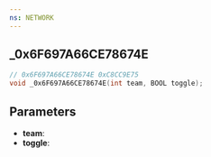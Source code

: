 ```yaml
---
ns: NETWORK
---
```

## _0x6F697A66CE78674E

```c
// 0x6F697A66CE78674E 0xC8CC9E75
void _0x6F697A66CE78674E(int team, BOOL toggle);
```


## Parameters
* **team**: 
* **toggle**: 

